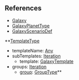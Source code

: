## References
  * [Galaxy](EntrenchmentGalaxy.md)
  * [GalaxyPlanetType](EntrenchmentGalaxyPlanetType.md)
  * [GalaxyScenarioDef](EntrenchmentGalaxyScenarioDef.md)

**[TemplateType](EntrenchmentTemplateType.md)
  * templateName: [Any](Any.md)
  * subTemplates: [Iteration](Iteration.md)
    * template: [GalaxyTemplate](GalaxyTemplate.md)
  * groups: [Iteration](Iteration.md)
    * [group](EntrenchmentGroupType.md): [GroupType](GroupType.md)**

